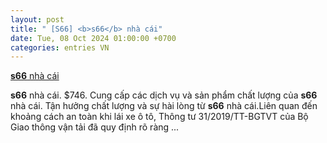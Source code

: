 ```yaml
---
layout: post
title: " [S66] <b>s66</b> nhà cái"
date: Tue, 08 Oct 2024 01:00:00 +0700
categories: entries VN
---
```

[<b>s66</b> nhà cái](https://www.bienphong.com.vn/idzpzdytjgafsnqfbcmfthbrjhu)

<b>s66</b> nhà cái. $746. Cung cấp các dịch vụ và sản phẩm chất lượng của <b>s66</b> nhà cái. Tận hưởng chất lượng và sự hài lòng từ <b>s66</b> nhà cái.Liên quan đến khoảng cách an toàn khi lái xe ô tô, Thông tư 31/2019/TT-BGTVT của Bộ Giao thông vận tải đã quy định rõ ràng ...

